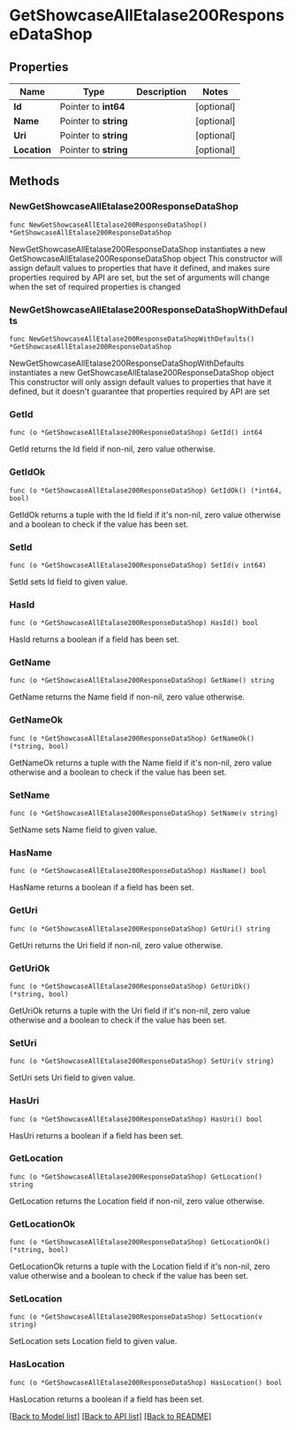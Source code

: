 # GetShowcaseAllEtalase200ResponseDataShop

## Properties

Name | Type | Description | Notes
------------ | ------------- | ------------- | -------------
**Id** | Pointer to **int64** |  | [optional] 
**Name** | Pointer to **string** |  | [optional] 
**Uri** | Pointer to **string** |  | [optional] 
**Location** | Pointer to **string** |  | [optional] 

## Methods

### NewGetShowcaseAllEtalase200ResponseDataShop

`func NewGetShowcaseAllEtalase200ResponseDataShop() *GetShowcaseAllEtalase200ResponseDataShop`

NewGetShowcaseAllEtalase200ResponseDataShop instantiates a new GetShowcaseAllEtalase200ResponseDataShop object
This constructor will assign default values to properties that have it defined,
and makes sure properties required by API are set, but the set of arguments
will change when the set of required properties is changed

### NewGetShowcaseAllEtalase200ResponseDataShopWithDefaults

`func NewGetShowcaseAllEtalase200ResponseDataShopWithDefaults() *GetShowcaseAllEtalase200ResponseDataShop`

NewGetShowcaseAllEtalase200ResponseDataShopWithDefaults instantiates a new GetShowcaseAllEtalase200ResponseDataShop object
This constructor will only assign default values to properties that have it defined,
but it doesn't guarantee that properties required by API are set

### GetId

`func (o *GetShowcaseAllEtalase200ResponseDataShop) GetId() int64`

GetId returns the Id field if non-nil, zero value otherwise.

### GetIdOk

`func (o *GetShowcaseAllEtalase200ResponseDataShop) GetIdOk() (*int64, bool)`

GetIdOk returns a tuple with the Id field if it's non-nil, zero value otherwise
and a boolean to check if the value has been set.

### SetId

`func (o *GetShowcaseAllEtalase200ResponseDataShop) SetId(v int64)`

SetId sets Id field to given value.

### HasId

`func (o *GetShowcaseAllEtalase200ResponseDataShop) HasId() bool`

HasId returns a boolean if a field has been set.

### GetName

`func (o *GetShowcaseAllEtalase200ResponseDataShop) GetName() string`

GetName returns the Name field if non-nil, zero value otherwise.

### GetNameOk

`func (o *GetShowcaseAllEtalase200ResponseDataShop) GetNameOk() (*string, bool)`

GetNameOk returns a tuple with the Name field if it's non-nil, zero value otherwise
and a boolean to check if the value has been set.

### SetName

`func (o *GetShowcaseAllEtalase200ResponseDataShop) SetName(v string)`

SetName sets Name field to given value.

### HasName

`func (o *GetShowcaseAllEtalase200ResponseDataShop) HasName() bool`

HasName returns a boolean if a field has been set.

### GetUri

`func (o *GetShowcaseAllEtalase200ResponseDataShop) GetUri() string`

GetUri returns the Uri field if non-nil, zero value otherwise.

### GetUriOk

`func (o *GetShowcaseAllEtalase200ResponseDataShop) GetUriOk() (*string, bool)`

GetUriOk returns a tuple with the Uri field if it's non-nil, zero value otherwise
and a boolean to check if the value has been set.

### SetUri

`func (o *GetShowcaseAllEtalase200ResponseDataShop) SetUri(v string)`

SetUri sets Uri field to given value.

### HasUri

`func (o *GetShowcaseAllEtalase200ResponseDataShop) HasUri() bool`

HasUri returns a boolean if a field has been set.

### GetLocation

`func (o *GetShowcaseAllEtalase200ResponseDataShop) GetLocation() string`

GetLocation returns the Location field if non-nil, zero value otherwise.

### GetLocationOk

`func (o *GetShowcaseAllEtalase200ResponseDataShop) GetLocationOk() (*string, bool)`

GetLocationOk returns a tuple with the Location field if it's non-nil, zero value otherwise
and a boolean to check if the value has been set.

### SetLocation

`func (o *GetShowcaseAllEtalase200ResponseDataShop) SetLocation(v string)`

SetLocation sets Location field to given value.

### HasLocation

`func (o *GetShowcaseAllEtalase200ResponseDataShop) HasLocation() bool`

HasLocation returns a boolean if a field has been set.


[[Back to Model list]](../README.md#documentation-for-models) [[Back to API list]](../README.md#documentation-for-api-endpoints) [[Back to README]](../README.md)


